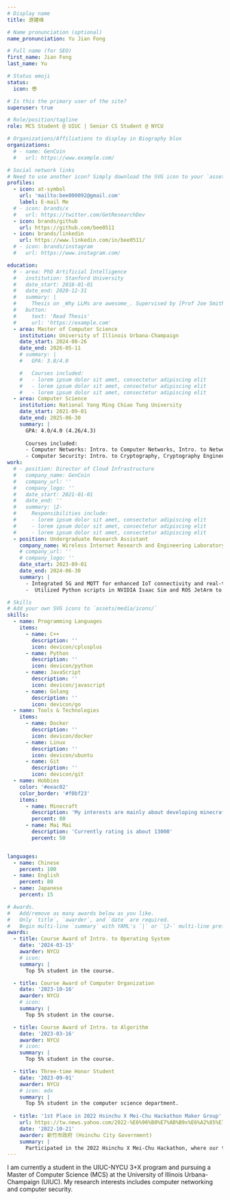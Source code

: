 ```yaml
---
# Display name
title: 游建峰

# Name pronunciation (optional)
name_pronunciation: Yu Jian Fong

# Full name (for SEO)
first_name: Jian Fong
last_name: Yu

# Status emoji
status:
  icon: 😎

# Is this the primary user of the site?
superuser: true

# Role/position/tagline
role: MCS Student @ UIUC | Senior CS Student @ NYCU

# Organizations/Affiliations to display in Biography blox
organizations:
  # - name: GenCoin
  #   url: https://www.example.com/

# Social network links
# Need to use another icon? Simply download the SVG icon to your `assets/media/icons/` folder.
profiles:
  - icon: at-symbol
    url: 'mailto:bee000092@gmail.com'
    label: E-mail Me
  # - icon: brands/x
  #   url: https://twitter.com/GetResearchDev
  - icon: brands/github
    url: https://github.com/bee0511
  - icon: brands/linkedin
    url: https://www.linkedin.com/in/bee0511/
  # - icon: brands/instagram
  #   url: https://www.instagram.com/

education:
  # - area: PhD Artificial Intelligence
  #   institution: Stanford University
  #   date_start: 2016-01-01
  #   date_end: 2020-12-31
  #   summary: |
  #     Thesis on _Why LLMs are awesome_. Supervised by [Prof Joe Smith](https://example.com). Presented papers at 5 IEEE conferences with the contributions being published in 2 Springer journals.
  #   button:
  #     text: 'Read Thesis'
  #     url: 'https://example.com'
  - area: Master of Computer Science
    institution: University of Illinois Urbana‑Champaign
    date_start: 2024-08-26
    date_end: 2026-05-11
    # summary: |
    #   GPA: 3.8/4.0

    #   Courses included:
    #   - lorem ipsum dolor sit amet, consectetur adipiscing elit
    #   - lorem ipsum dolor sit amet, consectetur adipiscing elit
    #   - lorem ipsum dolor sit amet, consectetur adipiscing elit
  - area: Computer Science
    institution: National Yang Ming Chiao Tung University
    date_start: 2021-09-01
    date_end: 2025-06-30
    summary: |
      GPA: 4.0/4.0 (4.26/4.3)
      
      Courses included:
      - Computer Networks: Intro. to Computer Networks, Intro. to Network Programming
      - Computer Security: Intro. to Cryptography, Cryptography Engineering, Computer Security Capstone
work:
  # - position: Director of Cloud Infrastructure
  #   company_name: GenCoin
  #   company_url: ''
  #   company_logo: ''
  #   date_start: 2021-01-01
  #   date_end: ''
  #   summary: |2-
  #     Responsibilities include:
  #     - lorem ipsum dolor sit amet, consectetur adipiscing elit
  #     - lorem ipsum dolor sit amet, consectetur adipiscing elit
  #     - lorem ipsum dolor sit amet, consectetur adipiscing elit
  - position: Undergraduate Research Assistant
    company_name: Wireless Internet Research and Engineering Laboratory
    # company_url: ''
    # company_logo: ''
    date_start: 2023-09-01
    date_end: 2024-06-30
    summary: |
      - Integrated 5G and MQTT for enhanced IoT connectivity and real‑time monitoring in digital twin technology.
      -  Utilized Python scripts in NVIDIA Isaac Sim and ROS JetArm to simulate and control digital twins for accurate real‑time representation and feedback.

# Skills
# Add your own SVG icons to `assets/media/icons/`
skills:
  - name: Programming Languages
    items:
      - name: C++
        description: ''
        icon: devicon/cplusplus
      - name: Python
        description: ''
        icon: devicon/python
      - name: JavaScript
        description: ''
        icon: devicon/javascript
      - name: Golang
        description: ''
        icon: devicon/go
  - name: Tools & Technologies
    items:
      - name: Docker
        description: ''
        icon: devicon/docker
      - name: Linux
        description: ''
        icon: devicon/ubuntu
      - name: Git
        description: ''
        icon: devicon/git
  - name: Hobbies
    color: '#eeac02'
    color_border: '#f0bf23'
    items:
      - name: Minecraft
        description: 'My interests are mainly about developing minecraft bots.'
        percent: 80
      - name: Mai Mai
        description: 'Currently rating is about 13000'
        percent: 50


languages:
  - name: Chinese
    percent: 100
  - name: English
    percent: 80
  - name: Japanese
    percent: 15

# Awards.
#   Add/remove as many awards below as you like.
#   Only `title`, `awarder`, and `date` are required.
#   Begin multi-line `summary` with YAML's `|` or `|2-` multi-line prefix and indent 2 spaces below.
awards:
  - title: Course Award of Intro. to Operating System
    date: '2024-03-15'
    awarder: NYCU
    # icon: 
    summary: |
      Top 5% student in the course.

  - title: Course Award of Computer Organization
    date: '2023-10-16'
    awarder: NYCU
    # icon: 
    summary: |
      Top 5% student in the course.

  - title: Course Award of Intro. to Algorithm
    date: '2023-03-16'
    awarder: NYCU
    # icon: 
    summary: |
      Top 5% student in the course.

  - title: Three-time Honor Student
    date: '2023-09-01'
    awarder: NYCU
    # icon: edx
    summary: |
      Top 5% student in the computer science department.
      
  - title: '1st Place in 2022 Hsinchu X Mei-Chu Hackathon Maker Group'
    url: https://tw.news.yahoo.com/2022-%E6%96%B0%E7%AB%B9x%E6%A2%85%E7%AB%B9%E9%BB%91%E5%AE%A2%E6%9D%BE-%E7%AB%B6%E8%B3%BD%E7%B5%90%E6%9E%9C%E5%87%BA%E7%88%90-102750795.html
    date: '2022-10-21'
    awarder: 新竹市政府 (Hsinchu City Government)
    summary: |
      Participated in the 2022 Hsinchu X Mei-Chu Hackathon, where our team, 藍黑雙劍快速GPA4.3連擊封bee鬼 (Blue and Black Dual Swords Quick GPA 4.3 Combo Seals Bee Ghost), proposed an innovative solution aimed at optimizing user experience for restaurant selection based on various criteria such as location, user reviews, and specific user requirements.
---
```


I am currently a student in the UIUC-NYCU 3+X program and pursuing a Master of Computer Science (MCS) at the University of Illinois Urbana-Champaign (UIUC). My research interests includes computer networking and computer security.
